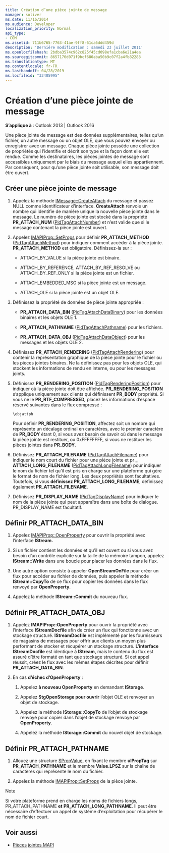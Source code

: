 ```yaml
---
title: Création d’une pièce jointe de message
manager: soliver
ms.date: 11/16/2014
ms.audience: Developer
localization_priority: Normal
api_type:
- COM
ms.assetid: 711b6765-7763-41ae-9ff8-61ca6ddd459d
description: 'Derniére modification : samedi 23 juillet 2011'
ms.openlocfilehash: 2bdba3574c962c825f45cd098efa1cba6e21a4ea
ms.sourcegitcommit: 8657170d071f9bcf680aba50b9c07f2a4fb82283
ms.translationtype: MT
ms.contentlocale: fr-FR
ms.lasthandoff: 04/28/2019
ms.locfileid: "33405995"
---
```

# <a name="creating-a-message-attachment"></a>Création d’une pièce jointe de message
  
**S’applique à** : Outlook 2013 | Outlook 2016 
  
Une pièce jointe de message est des données supplémentaires, telles qu’un fichier, un autre message ou un objet OLE, que vous pouvez envoyer ou enregistrer avec un message. Chaque pièce jointe possède une collection de propriétés qui l’identifie et décrit son type et la façon dont elle est rendue. Comme les destinataires, les pièces jointes de message sont accessibles uniquement par le biais du message auquel elles appartiennent. Par conséquent, pour qu’une pièce jointe soit utilisable, son message doit être ouvert.
  
## <a name="create-a-message-attachment"></a>Créer une pièce jointe de message
  
1. Appelez la méthode [IMessage::CreateAttach](imessage-createattach.md) du message et passez NULL comme identificateur d’interface. **CreateAttach** renvoie un nombre qui identifie de manière unique la nouvelle pièce jointe dans le message. Le numéro de pièce jointe est stocké dans la propriété **PR_ATTACH_NUM** ([PidTagAttachNumber](pidtagattachnumber-canonical-property.md)) et n’est valide que si le message contenant la pièce jointe est ouvert.
    
2. Appelez [IMAPIProp::SetProps](imapiprop-setprops.md) pour définir **PR_ATTACH_METHOD** ([PidTagAttachMethod](pidtagattachmethod-canonical-property.md)) pour indiquer comment accéder à la pièce jointe. **PR_ATTACH_METHOD** est obligatoire. Définissez-la sur : 
    
   - ATTACH_BY_VALUE si la pièce jointe est binaire.
    
   - ATTACH_BY_REFERENCE, ATTACH_BY_REF_RESOLVE ou ATTACH_BY_REF_ONLY si la pièce jointe est un fichier.
    
   - ATTACH_EMBEDDED_MSG si la pièce jointe est un message.
    
   - ATTACH_OLE si la pièce jointe est un objet OLE.
    
3. Définissez la propriété de données de pièce jointe appropriée :
    
   - **PR_ATTACH_DATA_BIN** ([PidTagAttachDataBinary](pidtagattachdatabinary-canonical-property.md)) pour les données binaires et les objets OLE 1.
    
   - **PR_ATTACH_PATHNAME** ([PidTagAttachPathname](pidtagattachpathname-canonical-property.md)) pour les fichiers.
    
   - **PR_ATTACH_DATA_OBJ** ([PidTagAttachDataObject](pidtagattachdataobject-canonical-property.md)) pour les messages et les objets OLE 2.
    
4. Définissez **PR_ATTACH_RENDERING** ([PidTagAttachRendering](pidtagattachrendering-canonical-property.md)) pour contenir la représentation graphique de la pièce jointe pour le fichier ou les pièces jointes binaires. Ne la définissez pas pour les objets OLE, qui stockent les informations de rendu en interne, ou pour les messages joints. 
    
5. Définissez **PR_RENDERING_POSITION** ([PidTagRenderingPosition](pidtagrenderingposition-canonical-property.md)) pour indiquer où la pièce jointe doit être affichée. **PR_RENDERING_POSITION** s’applique uniquement aux clients qui définissent **PR_BODY** propriété. Si vous ne le **PR_RTF_COMPRESSED,** placez les informations d’espace réservé suivantes dans le flux compressé :
    
   `\objattph`

   Pour définir **PR_RENDERING_POSITION**, affectez soit un nombre qui représente un décalage ordinal en caractères, avec le premier caractère de **PR_BODY** étant 0, si vous avez besoin de savoir où dans le message la pièce jointe est restituer, ou 0xFFFFFFFF, si vous ne restituer les pièces jointes dans **PR_BODY**.
    
6. Définissez **PR_ATTACH_FILENAME** ([PidTagAttachFilename](pidtagattachfilename-canonical-property.md)) pour indiquer le nom court du fichier pour une pièce jointe et pr **\_ ATTACH_LONG_FILENAME** ([PidTagAttachLongFilename](pidtagattachlongfilename-canonical-property.md)) pour indiquer le nom du fichier tel qu’il est pris en charge sur une plateforme qui gère le format de nom de fichier long. Les deux propriétés sont facultatives. Toutefois, si vous **définissez PR_ATTACH_LONG_FILENAME**, définissez également **PR_ATTACH_FILENAME**. 
    
7. Définissez **PR_DISPLAY_NAME** ([PidTagDisplayName](pidtagdisplayname-canonical-property.md)) pour indiquer le nom de la pièce jointe qui peut apparaître dans une boîte de dialogue. PR_DISPLAY_NAME est facultatif. 
    
## <a name="set-pr_attach_data_bin"></a>Définir PR_ATTACH_DATA_BIN
  
1. Appelez [IMAPIProp::OpenProperty](imapiprop-openproperty.md) pour ouvrir la propriété avec l’interface **IStream.** 
    
2. Si un fichier contient les données et qu’il est ouvert ou si vous avez besoin d’un contrôle explicite sur la taille de la mémoire tampon, appelez **IStream::Write** dans une boucle pour placer les données dans le flux. 
    
3. Une autre option consiste à appeler **OpenStreamOnFile** pour créer un flux pour accéder au fichier de données, puis appeler la méthode **IStream::CopyTo** de ce flux pour copier les données dans le flux renvoyé par **OpenProperty**.
    
4. Appelez la méthode **IStream::Commit** du nouveau flux. 
    
## <a name="set-pr_attach_data_obj"></a>Définir PR_ATTACH_DATA_OBJ
  
1. Appelez **IMAPIProp::OpenProperty** pour ouvrir la propriété avec l’interface **IStreamDocfile** afin de créer un flux qui fonctionne avec un stockage structuré. **IStreamDocfile** est implémenté par les fournisseurs de magasins de messages pour offrir aux clients un moyen plus performant de stocker et récupérer un stockage structuré. **L’interface IStreamDocfile** est identique à **IStream,** mais le contenu du flux est assuré d’être formaté en tant que stockage structuré. Si cet appel réussit, créez le flux avec les mêmes étapes décrites pour définir **PR_ATTACH_DATA_BIN**.
    
2. En cas **d’échec d’OpenProperty** : 
    
   1. Appelez **à nouveau OpenProperty** en demandant **IStorage**. 
      
   2. Appelez **StgOpenStorage pour ouvrir** l’objet OLE et renvoyer un objet de stockage. 
      
   3. Appelez la méthode **IStorage::CopyTo** de l’objet de stockage renvoyé pour copier dans l’objet de stockage renvoyé par **OpenProperty**.
      
   4. Appelez la méthode **IStorage::Commit** du nouvel objet de stockage. 
    
## <a name="set-pr_attach_pathname"></a>Définir PR_ATTACH_PATHNAME
  
1. Allouez une structure [SPropValue,](spropvalue.md) en fixant le membre **ulPropTag** sur **PR_ATTACH_PATHNAME** et le membre **Value.LPSZ** sur la chaîne de caractères qui représente le nom du fichier. 
    
2. Appelez la méthode [IMAPIProp::SetProps](imapiprop-setprops.md) de la pièce jointe. 
    
> [!NOTE]
> Si votre plateforme prend en charge les noms de fichiers longs, PR_ATTACH_PATHNAME **et** **PR_ATTACH_LONG_PATHNAME**. Il peut être nécessaire d’effectuer un appel de système d’exploitation pour récupérer le nom de fichier court. 
  
## <a name="see-also"></a>Voir aussi

- [Pièces jointes MAPI](mapi-attachments.md)

